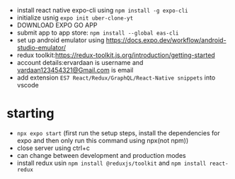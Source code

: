 - install react native expo-cli using `npm install -g expo-cli`
- initialize usnig `expo init uber-clone-yt`
- DOWNLOAD EXPO GO APP
- submit app to app store: `npm install --global eas-cli`
- set up android emulator using https://docs.expo.dev/workflow/android-studio-emulator/
- redux toolkit:https://redux-toolkit.js.org/introduction/getting-started
-  account details:ervardaan is username and vardaan123454321@Gmail.com is email
-  add extension `ES7 React/Redux/GraphQL/React-Native snippets` into vscode

# starting
- `npx expo start` (first run the setup steps, install the dependencies for expo and then only run this command using npx(not npm))
- close server using ctrl+c
- can change between development and production modes
- install redux usin `npm install @reduxjs/toolkit` and `npm install react-redux`

